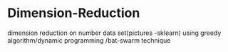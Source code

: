 # Dimension-Reduction
dimension reduction on number data set(pictures -sklearn) using greedy algorithm/dynamic programming /bat-swarm technique
